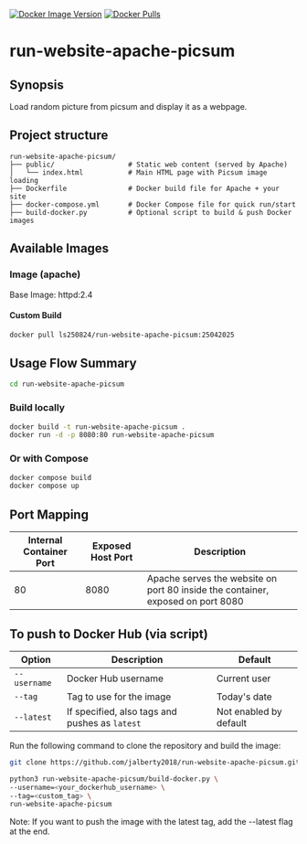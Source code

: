 [![Docker Image Version](https://img.shields.io/docker/v/ls250824/run-website-apache-picsum?sort=semver)](https://hub.docker.com/r/ls250824/run-website-apache-picsum)
[![Docker Pulls](https://img.shields.io/docker/pulls/ls250824/run-website-apache-picsum)](https://hub.docker.com/r/ls250824/run-website-apache-picsum)

# run-website-apache-picsum

## Synopsis

Load random picture from picsum and display it as a webpage.

## Project structure

```text
run-website-apache-picsum/
├── public/                  # Static web content (served by Apache)
│   └── index.html           # Main HTML page with Picsum image loading
├── Dockerfile               # Docker build file for Apache + your site
├── docker-compose.yml       # Docker Compose file for quick run/start
├── build-docker.py          # Optional script to build & push Docker images
```

## Available Images

### Image (apache)

Base Image: httpd:2.4

#### Custom Build

```bash
docker pull ls250824/run-website-apache-picsum:25042025
```

## Usage Flow Summary

```bash
cd run-website-apache-picsum
```

### Build locally

```bash
docker build -t run-website-apache-picsum .
docker run -d -p 8080:80 run-website-apache-picsum
```

### Or with Compose

```bash
docker compose build
docker compose up
```

## Port Mapping

| Internal Container Port | Exposed Host Port | Description                                 |
|-------------------------|-------------------|---------------------------------------------|
| 80                      | 8080              | Apache serves the website on port 80 inside the container, exposed on port 8080 |

## To push to Docker Hub (via script)

| Option         | Description                                         | Default                |
|----------------|-----------------------------------------------------|------------------------|
| `--username`   | Docker Hub username                                 | Current user           |
| `--tag`        | Tag to use for the image                            | Today's date           |
| `--latest`     | If specified, also tags and pushes as `latest`      | Not enabled by default |

Run the following command to clone the repository and build the image:

```bash
git clone https://github.com/jalberty2018/run-website-apache-picsum.git

python3 run-website-apache-picsum/build-docker.py \
--username=<your_dockerhub_username> \
--tag=<custom_tag> \ 
run-website-apache-picsum
```

Note: If you want to push the image with the latest tag, add the --latest flag at the end.
